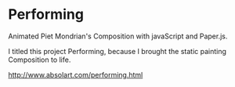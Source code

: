 Performing
===========
Animated Piet Mondrian's Composition with javaScript and Paper.js.

I titled this project Performing, because I brought the static painting Composition to life. 

http://www.absolart.com/performing.html
